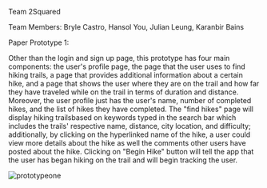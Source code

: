  Team 2Squared 
 
 Team Members: Bryle Castro, Hansol You, Julian Leung, Karanbir Bains


Paper Prototype 1: 

Other than the login and sign up page, this prototype has four main components: the user's profile page, the page that the
user uses to find hiking trails, a page that provides additional information about a certain hike, and a page that shows the user 
where they are on the trail and how far they have traveled while on the trail in terms of duration and distance. Moreover,
the user profile just has the user's name, number of completed hikes, and the list of hikes they have completed. The "find 
hikes" page will display hiking trailsbased on keywords typed in the search bar which includes the trails' respective name, 
distance, city location, and difficulty; additionally, by clicking on the hyperlinked name of the hike, a user could view 
more details about the hike as well the comments other users have posted about the hike. Clicking on "Begin Hike" button 
will tell the app that the user has began hiking on the trail and will begin tracking the user.

![prototypeone](https://user-images.githubusercontent.com/7214905/38851251-d203c4ac-41c9-11e8-8254-c08d97089f13.jpg)
